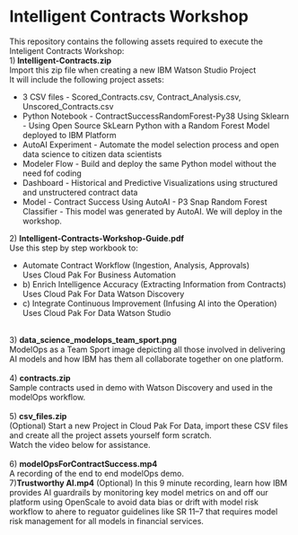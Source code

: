 # Intelligent Contracts Workshop
This repository contains the following assets required to execute the Inteligent Contracts Workshop:<br>
1)<b> Intelligent-Contracts.zip</b><br>
Import this zip file when creating a new  IBM Watson Studio Project<br>
It will include the following project assets:<br>
<ul>
  <li>3 CSV files - Scored_Contracts.csv, Contract_Analysis.csv, Unscored_Contracts.csv</li>
  <li>Python Notebook - ContractSuccessRandomForest-Py38 Using Sklearn - Using Open Source SkLearn Python with a Random Forest Model deployed to IBM Platform</li>
  <li>AutoAI Experiment - Automate the model selection process and open data science to citizen data scientists</li>
  <li>Modeler Flow - Build and deploy the same Python model without the need fof coding</li>
  <li>Dashboard - Historical and Predictive Visualizations using structured and unstructered contract data </li>
  <li>Model - Contract Success Using AutoAI - P3 Snap Random Forest Classifier - This model was generated by AutoAI. We will deploy in the workshop.
</ul>
2) <b>Intelligent-Contracts-Workshop-Guide.pdf</b><br>
Use this step by step workbook to:<br>
<ul>
<li>Automate Contract Workflow (Ingestion, Analysis, Approvals)<br>
     Uses Cloud Pak For Business Automation</li>
<li>b) Enrich Intelligence Accuracy (Extracting Information from Contracts)<br>
     Uses Cloud Pak For Data Watson Discovery</li>
<li>c) Integrate Continuous Improvement (Infusing AI into the Operation)<br>
     Uses Cloud Pak For Data Watson Studio</li>
  </ul><br>
3) <b>data_science_modelops_team_sport.png</b><br>
ModelOps as a Team Sport image depicting all those involved in delivering AI models and how IBM has them all collaborate together on one platform.<br><br>
4) <b>contracts.zip</b><br>
Sample contracts used in demo with Watson Discovery and used in the modelOps workflow.<br><br>
5) <b>csv_files.zip</b><br>
(Optional) Start a new Project in Cloud Pak For Data, import these CSV files and create all the project assets yourself form scratch.<br>
Watch the video below for assistance.<br><br>
6) <b>modelOpsForContractSuccess.mp4</b><br>
A recording of the end to end modelOps demo.<br>
7)<b>Trustworthy AI.mp4</b> (Optional) In this 9 minute recording, learn how IBM provides AI guardrails by monitoring key model metrics on and off our platform using OpenScale to avoid data bias or drift with model risk workflow to ahere to reguator guidelines like SR 11–7 that requires model risk management for all models in financial services.
